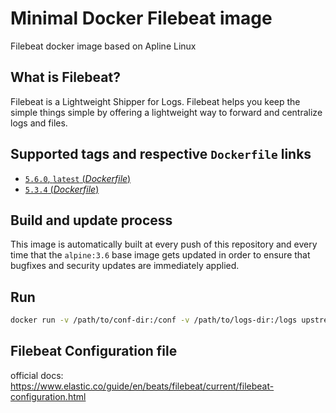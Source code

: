 # Minimal Docker Filebeat image
Filebeat docker image based on Apline Linux

## What is Filebeat?
Filebeat is a Lightweight Shipper for Logs.
Filebeat helps you keep the simple things simple by offering a lightweight way to forward and centralize logs and files.

## Supported tags and respective `Dockerfile` links

-	[`5.6.0`, `latest` (*Dockerfile*)](https://github.com/upstreamsecurity/docker-filebeat/blob/master/Dockerfile)
-	[`5.3.4` (*Dockerfile*)](https://github.com/upstreamsecurity/docker-filebeat/blob/5.3.4/Dockerfile)

## Build and update process

This image is automatically built at every push of this repository and every time that the `alpine:3.6` base image gets updated in order to ensure that bugfixes and security updates are immediately applied.

## Run

```bash
docker run -v /path/to/conf-dir:/conf -v /path/to/logs-dir:/logs upstreamsecurity:docker-filebeat
```
## Filebeat Configuration file
official docs: https://www.elastic.co/guide/en/beats/filebeat/current/filebeat-configuration.html
